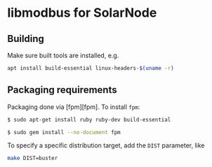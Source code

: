 # libmodbus for SolarNode

## Building

Make sure built tools are installed, e.g.

```sh
apt install build-essential linux-headers-$(uname -r)
```

## Packaging requirements

Packaging done via [fpm][fpm]. To install `fpm`:

```sh
$ sudo apt-get install ruby ruby-dev build-essential

$ sudo gem install --no-document fpm
```

To specify a specific distribution target, add the `DIST` parameter, like

```sh
make DIST=buster
```
